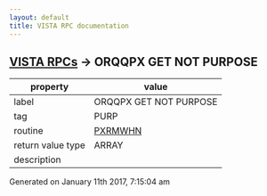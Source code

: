 ```yaml
---
layout: default
title: VISTA RPC documentation
---
```




## [VISTA RPCs](TableOfContent.md) &#8594; ORQQPX GET NOT PURPOSE 

 property | value 
--- | --- 
 label | ORQQPX GET NOT PURPOSE
 tag | PURP
 routine | [PXRMWHN](http://code.osehra.org/dox/Routine_PXRMWHN_source.html)
 return value type | ARRAY
 description | 




 Generated on January 11th 2017, 7:15:04 am